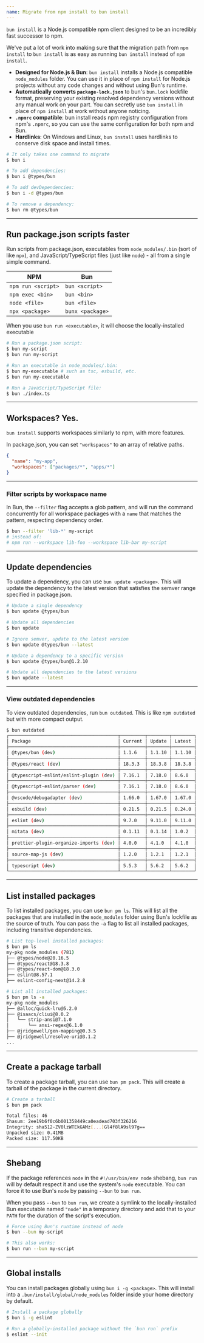 ```yaml
---
name: Migrate from npm install to bun install
---
```


`bun install` is a Node.js compatible npm client designed to be an incredibly fast successor to npm.

We've put a lot of work into making sure that the migration path from `npm install` to `bun install` is as easy as running `bun install` instead of `npm install`.

- **Designed for Node.js & Bun**: `bun install` installs a Node.js compatible `node_modules` folder. You can use it in place of `npm install` for Node.js projects without any code changes and without using Bun's runtime.
- **Automatically converts `package-lock.json`** to bun's `bun.lock` lockfile format, preserving your existing resolved dependency versions without any manual work on your part. You can secretly use `bun install` in place of `npm install` at work without anyone noticing.
- **`.npmrc` compatible**: bun install reads npm registry configuration from npm's `.npmrc`, so you can use the same configuration for both npm and Bun.
- **Hardlinks**: On Windows and Linux, `bun install` uses hardlinks to conserve disk space and install times.

```bash
# It only takes one command to migrate
$ bun i

# To add dependencies:
$ bun i @types/bun

# To add devDependencies:
$ bun i -d @types/bun

# To remove a dependency:
$ bun rm @types/bun
```

---

## Run package.json scripts faster

Run scripts from package.json, executables from `node_modules/.bin` (sort of like `npx`), and JavaScript/TypeScript files (just like `node`) - all from a single simple command.

| NPM                | Bun              |
| ------------------ | ---------------- |
| `npm run <script>` | `bun <script>`   |
| `npm exec <bin>`   | `bun <bin>`      |
| `node <file>`      | `bun <file>`     |
| `npx <package>`    | `bunx <package>` |

When you use `bun run <executable>`, it will choose the locally-installed executable

```sh
# Run a package.json script:
$ bun my-script
$ bun run my-script

# Run an executable in node_modules/.bin:
$ bun my-executable # such as tsc, esbuild, etc.
$ bun run my-executable

# Run a JavaScript/TypeScript file:
$ bun ./index.ts
```

---

## Workspaces? Yes.

`bun install` supports workspaces similarly to npm, with more features.

In package.json, you can set `"workspaces"` to an array of relative paths.

```json#package.json
{
  "name": "my-app",
  "workspaces": ["packages/*", "apps/*"]
}
```

---

### Filter scripts by workspace name

In Bun, the `--filter` flag accepts a glob pattern, and will run the command concurrently for all workspace packages with a `name` that matches the pattern, respecting dependency order.

```sh
$ bun --filter 'lib-*' my-script
# instead of:
# npm run --workspace lib-foo --workspace lib-bar my-script
```

---

## Update dependencies

To update a dependency, you can use `bun update <package>`. This will update the dependency to the latest version that satisfies the semver range specified in package.json.

```sh
# Update a single dependency
$ bun update @types/bun

# Update all dependencies
$ bun update

# Ignore semver, update to the latest version
$ bun update @types/bun --latest

# Update a dependency to a specific version
$ bun update @types/bun@1.2.10

# Update all dependencies to the latest versions
$ bun update --latest
```

---

### View outdated dependencies

To view outdated dependencies, run `bun outdated`. This is like `npm outdated` but with more compact output.

```sh
$ bun outdated
┌────────────────────────────────────────┬─────────┬────────┬────────┐
│ Package                                │ Current │ Update │ Latest │
├────────────────────────────────────────┼─────────┼────────┼────────┤
│ @types/bun (dev)                       │ 1.1.6   │ 1.1.10 │ 1.1.10 │
├────────────────────────────────────────┼─────────┼────────┼────────┤
│ @types/react (dev)                     │ 18.3.3  │ 18.3.8 │ 18.3.8 │
├────────────────────────────────────────┼─────────┼────────┼────────┤
│ @typescript-eslint/eslint-plugin (dev) │ 7.16.1  │ 7.18.0 │ 8.6.0  │
├────────────────────────────────────────┼─────────┼────────┼────────┤
│ @typescript-eslint/parser (dev)        │ 7.16.1  │ 7.18.0 │ 8.6.0  │
├────────────────────────────────────────┼─────────┼────────┼────────┤
│ @vscode/debugadapter (dev)             │ 1.66.0  │ 1.67.0 │ 1.67.0 │
├────────────────────────────────────────┼─────────┼────────┼────────┤
│ esbuild (dev)                          │ 0.21.5  │ 0.21.5 │ 0.24.0 │
├────────────────────────────────────────┼─────────┼────────┼────────┤
│ eslint (dev)                           │ 9.7.0   │ 9.11.0 │ 9.11.0 │
├────────────────────────────────────────┼─────────┼────────┼────────┤
│ mitata (dev)                           │ 0.1.11  │ 0.1.14 │ 1.0.2  │
├────────────────────────────────────────┼─────────┼────────┼────────┤
│ prettier-plugin-organize-imports (dev) │ 4.0.0   │ 4.1.0  │ 4.1.0  │
├────────────────────────────────────────┼─────────┼────────┼────────┤
│ source-map-js (dev)                    │ 1.2.0   │ 1.2.1  │ 1.2.1  │
├────────────────────────────────────────┼─────────┼────────┼────────┤
│ typescript (dev)                       │ 5.5.3   │ 5.6.2  │ 5.6.2  │
└────────────────────────────────────────┴─────────┴────────┴────────┘
```

---

## List installed packages

To list installed packages, you can use `bun pm ls`. This will list all the packages that are installed in the `node_modules` folder using Bun's lockfile as the source of truth. You can pass the `-a` flag to list all installed packages, including transitive dependencies.

```sh
# List top-level installed packages:
$ bun pm ls
my-pkg node_modules (781)
├── @types/node@20.16.5
├── @types/react@18.3.8
├── @types/react-dom@18.3.0
├── eslint@8.57.1
├── eslint-config-next@14.2.8

# List all installed packages:
$ bun pm ls -a
my-pkg node_modules
├── @alloc/quick-lru@5.2.0
├── @isaacs/cliui@8.0.2
│   └── strip-ansi@7.1.0
│       └── ansi-regex@6.1.0
├── @jridgewell/gen-mapping@0.3.5
├── @jridgewell/resolve-uri@3.1.2
...
```

---

## Create a package tarball

To create a package tarball, you can use `bun pm pack`. This will create a tarball of the package in the current directory.

```sh
# Create a tarball
$ bun pm pack

Total files: 46
Shasum: 2ee19b6f0c6b001358449ca0eadead703f326216
Integrity: sha512-ZV0lzWTEkGAMz[...]Gl4f8lA9sl97g==
Unpacked size: 0.41MB
Packed size: 117.50KB
```

---

## Shebang

If the package references `node` in the `#!/usr/bin/env node` shebang, `bun run` will by default respect it and use the system's `node` executable. You can force it to use Bun's `node` by passing `--bun` to `bun run`.

When you pass `--bun` to `bun run`, we create a symlink to the locally-installed Bun executable named `"node"` in a temporary directory and add that to your `PATH` for the duration of the script's execution.

```sh
# Force using Bun's runtime instead of node
$ bun --bun my-script

# This also works:
$ bun run --bun my-script
```

---

## Global installs

You can install packages globally using `bun i -g <package>`. This will install into a `.bun/install/global/node_modules` folder inside your home directory by default.

```sh
# Install a package globally
$ bun i -g eslint

# Run a globally-installed package without the `bun run` prefix
$ eslint --init
```
